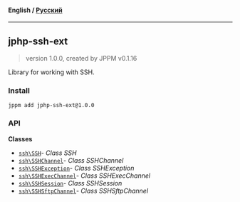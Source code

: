 #### **English** / [Русский](README.ru.md)

---

## jphp-ssh-ext
> version 1.0.0, created by JPPM v0.1.16

Library for working with SSH.

### Install
```
jppm add jphp-ssh-ext@1.0.0
```

### API
**Classes**
- [`ssh\SSH`](https://github.com/jphp-compiler/jphp/blob/master/exts/jphp-ssh-ext/api-docs/classes/ssh/SSH.md)- _Class SSH_
- [`ssh\SSHChannel`](https://github.com/jphp-compiler/jphp/blob/master/exts/jphp-ssh-ext/api-docs/classes/ssh/SSHChannel.md)- _Class SSHChannel_
- [`ssh\SSHException`](https://github.com/jphp-compiler/jphp/blob/master/exts/jphp-ssh-ext/api-docs/classes/ssh/SSHException.md)- _Class SSHException_
- [`ssh\SSHExecChannel`](https://github.com/jphp-compiler/jphp/blob/master/exts/jphp-ssh-ext/api-docs/classes/ssh/SSHExecChannel.md)- _Class SSHExecChannel_
- [`ssh\SSHSession`](https://github.com/jphp-compiler/jphp/blob/master/exts/jphp-ssh-ext/api-docs/classes/ssh/SSHSession.md)- _Class SSHSession_
- [`ssh\SSHSftpChannel`](https://github.com/jphp-compiler/jphp/blob/master/exts/jphp-ssh-ext/api-docs/classes/ssh/SSHSftpChannel.md)- _Class SSHSftpChannel_